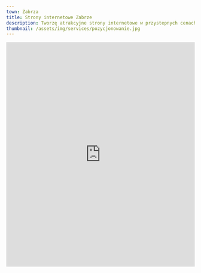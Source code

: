 ```yaml
---
town: Zabrza
title: Strony internetowe Zabrze
description: Tworzę atrakcyjne strony internetowe w przystepnych cenach dla firm z Zabrza. Zadzwoń do mnie +48 788 660 190
thumbnail: /assets/img/services/pozycjonowanie.jpg
---
```


<iframe src="https://www.google.com/maps/embed?pb=!1m18!1m12!1m3!1d81528.40555182661!2d18.71425036487421!3d50.315020853004064!2m3!1f0!2f0!3f0!3m2!1i1024!2i768!4f13.1!3m3!1m2!1s0x4711327687773cb9%3A0xc9512bd611a6f0f3!2sZabrze!5e0!3m2!1spl!2spl!4v1682842198044!5m2!1spl!2spl" width="100%" height="600" style="border:0;" allowfullscreen="" loading="lazy" referrerpolicy="no-referrer-when-downgrade"></iframe>
